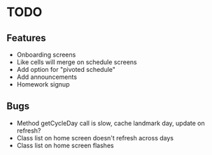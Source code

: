 TODO
====
## Features
* Onboarding screens
*  Like cells will merge on schedule screens
*  Add option for "pivoted schedule"
*  Add announcements
*  Homework signup

## Bugs
* Method getCycleDay call is slow, cache landmark day, update on refresh?
* Class list on home screen doesn't refresh across days
* Class list on home screen flashes
